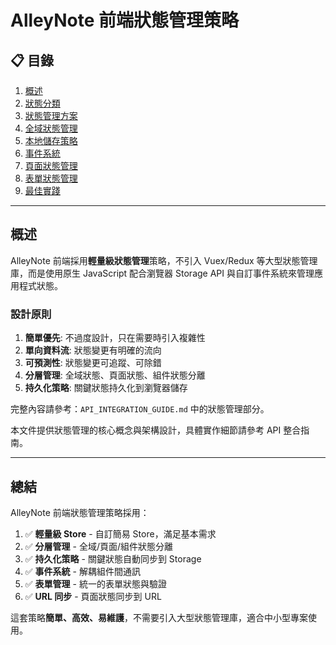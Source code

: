 # AlleyNote 前端狀態管理策略

## 📋 目錄

1. [概述](#概述)
2. [狀態分類](#狀態分類)
3. [狀態管理方案](#狀態管理方案)
4. [全域狀態管理](#全域狀態管理)
5. [本地儲存策略](#本地儲存策略)
6. [事件系統](#事件系統)
7. [頁面狀態管理](#頁面狀態管理)
8. [表單狀態管理](#表單狀態管理)
9. [最佳實踐](#最佳實踐)

---

## 概述

AlleyNote 前端採用**輕量級狀態管理**策略，不引入 Vuex/Redux 等大型狀態管理庫，而是使用原生 JavaScript 配合瀏覽器 Storage API 與自訂事件系統來管理應用程式狀態。

### 設計原則

1. **簡單優先**: 不過度設計，只在需要時引入複雜性
2. **單向資料流**: 狀態變更有明確的流向
3. **可預測性**: 狀態變更可追蹤、可除錯
4. **分層管理**: 全域狀態、頁面狀態、組件狀態分離
5. **持久化策略**: 關鍵狀態持久化到瀏覽器儲存

完整內容請參考：`API_INTEGRATION_GUIDE.md` 中的狀態管理部分。

本文件提供狀態管理的核心概念與架構設計，具體實作細節請參考 API 整合指南。

---

## 總結

AlleyNote 前端狀態管理策略採用：

1. ✅ **輕量級 Store** - 自訂簡易 Store，滿足基本需求
2. ✅ **分層管理** - 全域/頁面/組件狀態分離
3. ✅ **持久化策略** - 關鍵狀態自動同步到 Storage
4. ✅ **事件系統** - 解耦組件間通訊
5. ✅ **表單管理** - 統一的表單狀態與驗證
6. ✅ **URL 同步** - 頁面狀態同步到 URL

這套策略**簡單、高效、易維護**，不需要引入大型狀態管理庫，適合中小型專案使用。
